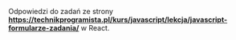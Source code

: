 Odpowiedzi do zadań ze strony **https://technikprogramista.pl/kurs/javascript/lekcja/javascript-formularze-zadania/** w React.

